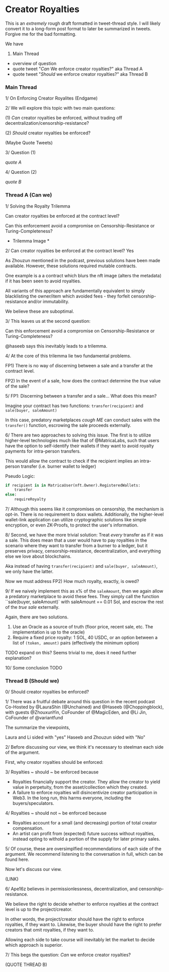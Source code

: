 # Creator Royalties

This is an *extremely* rough draft formatted in tweet-thread style. I will likely convert it to a long-form post format to later be summarized in tweets. Forgive me for the bad formatting.


We have 

1. Main Thread 
 - overview of question
 - quote tweet "*Can* We enforce creator royalties?"   aka Thread A
 - quote tweet "*Should* we enforce creator royalties?"   aka Thread B

### Main Thread

1/ On Enforcing Creator Royalites  (Endgame)

2/ We will explore this topic with two main questions:

(1) *Can* creator royalties be enforced, without trading off decentralization/censorship-resistance? 

(2) *Should* creator royalties be enforced?

 
(Maybe Quote Tweets)

3/ Question (1)

*quote A*

4/ Question (2)

*quote B*

### Thread A (Can we)

1/ Solving the Royalty Trilemma

Can creator royalties be enforced at the contract level?  

Can this enforcement avoid a compromise on Censorship-Resistance or Turing-Completeness?

* Trilemma Image *



2/ Can creator royalties be enforced at the contract level? Yes

As Zhouzun mentioned in the podcast, previous solutions have been made available. However, these solutions required mutable contracts.

One example is a a contract which blurs the nft image (alters the metadata) if it has been seen to avoid royalties. 

All variants of this approach are fundamentally equivalent to simply blacklisting the owner/item which avoided fees - they forfeit censorship-resistance and/or immutability.

We believe these are suboptimal. 



3/ This leaves us at the second question:

Can this enforcement avoid a compromise on Censorship-Resistance or Turing-Completeness?

@haseeb says this inevitably leads to a trilemma. 



4/ At the core of this trilemma lie two fundamental problems.

FP1) There is no way of discerning between a sale and a transfer at the contract level.

FP2) In the event of a sale, how does the contract determine the *true* value of the sale?



5/ FP1: Discerning between a transfer and a sale... What does this mean?

Imagine your contract has two functions: `transfer(recipient)` and `sale(buyer, saleAmount)`

In this case, predatory marketplaces *cough ME* can conduct sales with the `transfer()` function, escrowing the sale proceeds externally.



6/ There are two approaches to solving this issue. The first is to utilize higher-level technologies much like that of @MatricaLabs, such that users have the option to self-identify their wallets if they want to avoid royalty payments for intra-person transfers.

This would allow the contract to check if the recipient implies an intra-person transfer (i.e. burner wallet to ledger)

Pseudo Logic:

```python
if recipient is in MatricaUser(nft.Owner).RegisteredWallets:
    transfer
else:
    requireRoyalty
```

7/ Although this seems like it compromises on censorship, the mechanism is opt-in. There is no requirement to doxx wallets. Additionally, the higher-level wallet-link application can utilize cryptographic solutions like simple encryption, or even ZK-Proofs, to protect the user's information.



8/ Second, we have the more trivial solution: Treat *every* transfer as if it was a sale. This does mean that a user would have to pay royalties in the scenario where they want to transfer from a burner to a ledger, but it preserves privacy, censorship-resistance, decentralization, and everything else we love about blockchains.

Aka instead of having `transfer(recipient)` and `sale(buyer, saleAmount)`, we only have the latter.

Now we must address FP2) How much royalty, exactly, is owed?



9/ If we naively implement this as x% of the `saleAmount`, then we again allow a predatory marketplace to avoid these fees. They simply call the function ``sale(buyer, saleAmount)` with saleAmount == 0.01 Sol, and escrow the rest of the *true sale* externally.

Again, there are two solutions.

1) Use an Oracle as a source of truth (floor price, recent sale, etc. The implementation is up to the oracle)
2) Require a fixed price royalty: 1 SOL, 40 USDC, or an option between a list of `(token, amount)` pairs (effectively the minimum option)

TODO expand on this? Seems trivial to me, does it need further explanation?



10/ Some conclusion TODO




### Thread B (Should we)

0/ Should creator royalties be enforced?


1/ There was a fruitful debate around this question in the recent podcast Co-Hosted by @LauraShin (@Unchained) and @Haseeb (@Choppingblock), with guests @ZhouxunYin, CoFounder of @MagicEden, and @Li Jin, CoFounder of @variantfund

The summarize the viewpoints, 

Laura and Li sided with "yes" 
Haseeb and Zhouzun sided with "No"



2/ Before discussing our view, we think it's necessary to steelman each side of the argument.

First, why creator royalties should be enforced:



3/ Royalties ~ should ~ be enforced because 

 - Royalties financially support the creator. They allow the creator to yield value in perpetuity, from the asset/collection which they created.
 - A failure to enforce royalties will disincentivize creator participation in Web3. In the long run, this harms everyone, including the buyers/speculators.



4/ Royalties ~ should not ~ be enforced because

 - Royalties account for a small (and decreasing) portion of total creator compensation.
 - An artist can profit from (expected) future success without royalties, instead opting to withold a portion of the supply for later primary sales.



5/ Of course, these are oversimplfied recommendations of each side of the argument. We recommend listening to the conversation in full, which can be found here.

Now let's discuss our view.

(LINK)



6/ Ape16z believes in permissionlessness, decentralization, and censorship-resistance.

We believe the right to decide whether to enforce royalties at the contract level is up to the project/creator.

In other words, the project/creator should have the right to enforce royalties, if they want to.
Likewise, the buyer should have the right to prefer creators that omit royalties, if they want to.

Allowing each side to take course will inevitably let the market to decide which approach is superior.



7/ This begs the question: *Can* we enforce creator royalties?

(QUOTE THREAD B)

